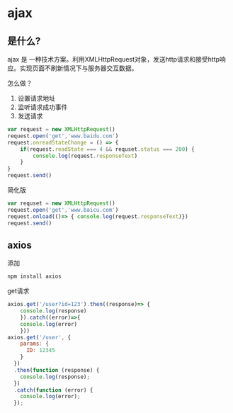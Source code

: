 # ajax

## 是什么?

ajax 是 一种技术方案。利用XMLHttpRequest对象，发送http请求和接受http响应。实现页面不刷新情况下与服务器交互数据。



怎么做？

1. 设置请求地址
2. 监听请求成功事件
3. 发送请求

```js
var request = new XMLHttpRequest()
request.open('get','www.baidu.com')
request.onreadStateChange = () => {
    if(request.readState === 4 && requset.status === 200) {
        console.log(request.responseText)
    }
}
request.send()
```

简化版

```js
var requset = new XMLHttpRequest()
request.open('get','www.baicu.com')
request.onload(()=> { console.log(request.responseText)})
request.send()
```



## axios

添加

```js
npm install axios
```

get请求

```js
axios.get('/user?id=123').then((response)=> {
	console.log(response)
	}).catch((error)=>{
	console.log(error)
	}))
axios.get('/user', {
    params: {
      ID: 12345
    }
  })
  .then(function (response) {
    console.log(response);
  })
  .catch(function (error) {
    console.log(error);
  });
```

